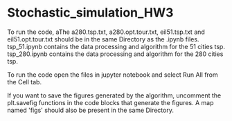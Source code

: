 # Stochastic_simulation_HW3

To run the code, aThe a280.tsp.txt, a280.opt.tour.txt, eil51.tsp.txt and eil51.opt.tour.txt should be in the same Directory as the .ipynb files.
tsp_51.ipynb contains the data processing and algorithm for the 51 cities tsp.
tsp_280.ipynb contains the data processing and algorithm for the 280 cities tsp.

To run the code open the files in jupyter notebook and select Run All from the Cell tab. 

If you want to save the figures generated by the algorithm, uncomment the plt.savefig functions in the code blocks that generate the figures. A map named 'figs' should also be present in the same Directory.
